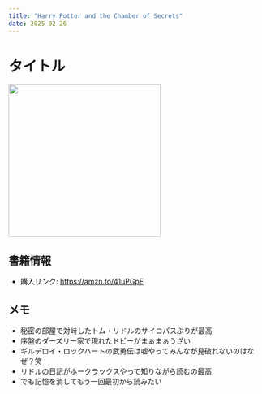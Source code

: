 ```yaml
---
title: "Harry Potter and the Chamber of Secrets"
date: 2025-02-26
---
```

# タイトル
[<img src="https://m.media-amazon.com/images/I/81Wbfijio4L._SL1500_.jpg" width="300">](https://amzn.to/41uPGpE)
## 書籍情報
- 購入リンク: <https://amzn.to/41uPGpE>
## メモ
- 秘密の部屋で対峙したトム・リドルのサイコパスぶりが最高
- 序盤のダーズリー家で現れたドビーがまぁまぁうざい
- ギルデロイ・ロックハートの武勇伝は嘘やってみんなが見破れないのはなぜ？笑
- リドルの日記がホークラックスやって知りながら読むの最高
- でも記憶を消してもう一回最初から読みたい